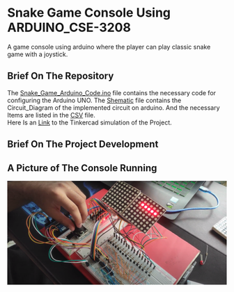 # Snake Game Console Using ARDUINO_CSE-3208
 A game console using arduino where the player can play classic snake game with a joystick.</br>
## Brief On The Repository
The [Snake_Game_Arduino_Code.ino](https://github.com/rupak10987/Snake-Game-Console-Using-ARDUINO_CSE-3208/blob/30bcbcf54c76bdbe9eba636f8bd59e56ccae1904/Snake_Game_Arduino_Code/Snake_Game_Arduino_Code.ino) file contains the necessary code for configuring the Arduino UNO. The [Shematic](https://github.com/rupak10987/Snake-Game-Console-Using-ARDUINO_CSE-3208/blob/30bcbcf54c76bdbe9eba636f8bd59e56ccae1904/documentation_materials/Snake_game_Schematic.pdf) file contains the Circuit_Diagram of the implemented circuit on arduino. And the necessary Items are listed in the 
[CSV](https://github.com/rupak10987/Snake-Game-Console-Using-ARDUINO_CSE-3208/blob/30bcbcf54c76bdbe9eba636f8bd59e56ccae1904/documentation_materials/bom.csv) file.</br>
Here Is an [Link](https://www.tinkercad.com/things/0OZxvU5en0a) to the Tinkercad simulation of the Project.
## Brief On The Project Development
## A Picture of The Console Running
![A Picture of The Console Running](https://github.com/rupak10987/Snake-Game-Console-Using-ARDUINO_CSE-3208/blob/30bcbcf54c76bdbe9eba636f8bd59e56ccae1904/documentation_materials/Snap.PNG)</br>


